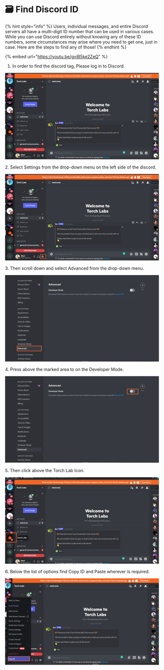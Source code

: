 # 🗃 Find Discord ID

{% hint style="info" %}
Users, individual messages, and entire Discord servers all have a multi-digit ID number that can be used in various cases. While you can use Discord entirely without knowing any of these ID numbers, some circumstances may arise where you need to get one, just in case. Here are the steps to find any of those!
{% endhint %}

{% embed url="https://youtu.be/gviB5ke2ZeQ" %}

1. In order to find the discord tag, Please log in to Discord.

![](<../.gitbook/assets/Untitled design (8).png>)

2\. Select Settings from the drop-down menu on the left side of the discord.

![](<../.gitbook/assets/Untitled design (1) (3).png>)

3\. Then scroll down and select Advanced from the drop-down menu.

![](<../.gitbook/assets/Untitled design (2) (8).png>)

4\. Press above the marked area to on the Developer Mode.

![](<../.gitbook/assets/Untitled design (3) (12).png>)

5\. Then click above the Torch Lab Icon.

![](<../.gitbook/assets/Untitled design (4) (11).png>)

6\. Below the list of options find Copy ID and Paste wherever is required.

![](<../.gitbook/assets/Untitled design (5) (8).png>)
